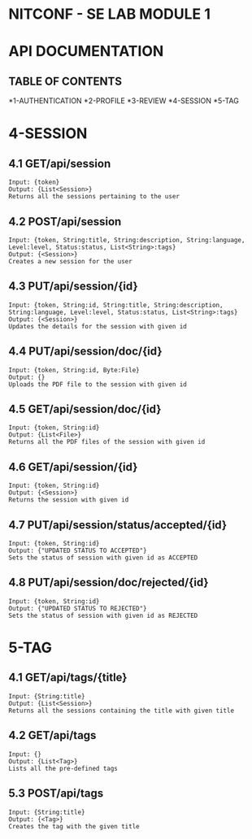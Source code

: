 # NITCONF - SE LAB MODULE 1 

# API DOCUMENTATION

TABLE OF CONTENTS
-------------------

*1-AUTHENTICATION
*2-PROFILE
*3-REVIEW
*4-SESSION
*5-TAG

# 4-SESSION

## 4.1 GET/api/session
    Input: {token}
    Output: {List<Session>}
    Returns all the sessions pertaining to the user

## 4.2 POST/api/session
    Input: {token, String:title, String:description, String:language, Level:level, Status:status, List<String>:tags}
    Output: {<Session>}
    Creates a new session for the user

## 4.3 PUT/api/session/{id}
    Input: {token, String:id, String:title, String:description, String:language, Level:level, Status:status, List<String>:tags}
    Output: {<Session>}
    Updates the details for the session with given id 

## 4.4 PUT/api/session/doc/{id}
    Input: {token, String:id, Byte:File}
    Output: {}
    Uploads the PDF file to the session with given id

## 4.5 GET/api/session/doc/{id}
    Input: {token, String:id}
    Output: {List<File>}
    Returns all the PDF files of the session with given id

## 4.6 GET/api/session/{id}
    Input: {token, String:id}
    Output: {<Session>}
    Returns the session with given id

## 4.7 PUT/api/session/status/accepted/{id}
    Input: {token, String:id}
    Output: {"UPDATED STATUS TO ACCEPTED"}
    Sets the status of session with given id as ACCEPTED

## 4.8 PUT/api/session/doc/rejected/{id}
    Input: {token, String:id}
    Output: {"UPDATED STATUS TO REJECTED"}
    Sets the status of session with given id as REJECTED

# 5-TAG

## 4.1 GET/api/tags/{title}
    Input: {String:title}
    Output: {List<Session>}
    Returns all the sessions containing the title with given title

## 4.2 GET/api/tags
    Input: {}
    Output: {List<Tag>}
    Lists all the pre-defined tags

## 5.3 POST/api/tags
    Input: {String:title}
    Output: {<Tag>}
    Creates the tag with the given title


